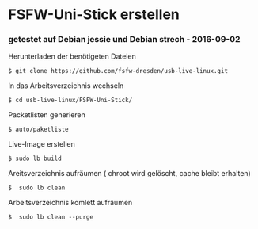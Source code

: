 # FSFW-Uni-Stick erstellen

### getestet auf Debian jessie und Debian strech - 2016-09-02


Herunterladen der benötigeten Dateien

  ` $ git clone https://github.com/fsfw-dresden/usb-live-linux.git `

In das Arbeitsverzeichnis wechseln

  ` $ cd usb-live-linux/FSFW-Uni-Stick/ `

Packetlisten generieren

  ` $ auto/paketliste `

Live-Image erstellen

  ` $ sudo lb build `

Areitsverzeichnis aufräumen ( chroot wird gelöscht, cache bleibt erhalten)

  ` $  sudo lb clean `

Arbeitsverzeichnis komlett aufräumen

  ` $  sudo lb clean --purge `

